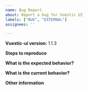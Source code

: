 ```yaml
---
name: Bug Report
about: Report a bug for Vuestic UI
labels: ["BUG", "EXTERNAL"]
assignees: ''

---
```


**Vuestic-ui version:** 1.1.3

**Steps to reproduce**

**What is the expected behavior?**

**What is the current behavior?**

**Other information**
